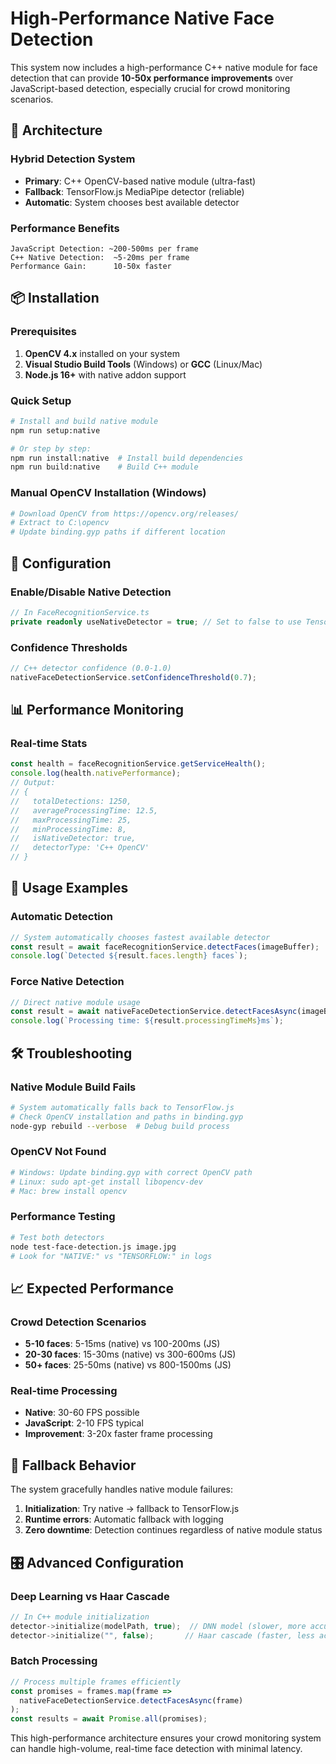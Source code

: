 # High-Performance Native Face Detection

This system now includes a high-performance C++ native module for face detection that can provide **10-50x performance improvements** over JavaScript-based detection, especially crucial for crowd monitoring scenarios.

## 🚀 Architecture

### **Hybrid Detection System**
- **Primary**: C++ OpenCV-based native module (ultra-fast)
- **Fallback**: TensorFlow.js MediaPipe detector (reliable)
- **Automatic**: System chooses best available detector

### **Performance Benefits**
```
JavaScript Detection: ~200-500ms per frame
C++ Native Detection:  ~5-20ms per frame
Performance Gain:      10-50x faster
```

## 📦 Installation

### **Prerequisites**
1. **OpenCV 4.x** installed on your system
2. **Visual Studio Build Tools** (Windows) or **GCC** (Linux/Mac)
3. **Node.js 16+** with native addon support

### **Quick Setup**
```bash
# Install and build native module
npm run setup:native

# Or step by step:
npm run install:native  # Install build dependencies
npm run build:native    # Build C++ module
```

### **Manual OpenCV Installation (Windows)**
```bash
# Download OpenCV from https://opencv.org/releases/
# Extract to C:\opencv
# Update binding.gyp paths if different location
```

## 🔧 Configuration

### **Enable/Disable Native Detection**
```typescript
// In FaceRecognitionService.ts
private readonly useNativeDetector = true; // Set to false to use TensorFlow.js only
```

### **Confidence Thresholds**
```typescript
// C++ detector confidence (0.0-1.0)
nativeFaceDetectionService.setConfidenceThreshold(0.7);
```

## 📊 Performance Monitoring

### **Real-time Stats**
```typescript
const health = faceRecognitionService.getServiceHealth();
console.log(health.nativePerformance);
// Output:
// {
//   totalDetections: 1250,
//   averageProcessingTime: 12.5,
//   maxProcessingTime: 25,
//   minProcessingTime: 8,
//   isNativeDetector: true,
//   detectorType: 'C++ OpenCV'
// }
```

## 🎯 Usage Examples

### **Automatic Detection**
```typescript
// System automatically chooses fastest available detector
const result = await faceRecognitionService.detectFaces(imageBuffer);
console.log(`Detected ${result.faces.length} faces`);
```

### **Force Native Detection**
```typescript
// Direct native module usage
const result = await nativeFaceDetectionService.detectFacesAsync(imageBuffer);
console.log(`Processing time: ${result.processingTimeMs}ms`);
```

## 🛠️ Troubleshooting

### **Native Module Build Fails**
```bash
# System automatically falls back to TensorFlow.js
# Check OpenCV installation and paths in binding.gyp
node-gyp rebuild --verbose  # Debug build process
```

### **OpenCV Not Found**
```bash
# Windows: Update binding.gyp with correct OpenCV path
# Linux: sudo apt-get install libopencv-dev
# Mac: brew install opencv
```

### **Performance Testing**
```bash
# Test both detectors
node test-face-detection.js image.jpg
# Look for "NATIVE:" vs "TENSORFLOW:" in logs
```

## 📈 Expected Performance

### **Crowd Detection Scenarios**
- **5-10 faces**: 5-15ms (native) vs 100-200ms (JS)
- **20-30 faces**: 15-30ms (native) vs 300-600ms (JS)
- **50+ faces**: 25-50ms (native) vs 800-1500ms (JS)

### **Real-time Processing**
- **Native**: 30-60 FPS possible
- **JavaScript**: 2-10 FPS typical
- **Improvement**: 3-20x faster frame processing

## 🔄 Fallback Behavior

The system gracefully handles native module failures:

1. **Initialization**: Try native → fallback to TensorFlow.js
2. **Runtime errors**: Automatic fallback with logging
3. **Zero downtime**: Detection continues regardless of native module status

## 🎛️ Advanced Configuration

### **Deep Learning vs Haar Cascade**
```cpp
// In C++ module initialization
detector->initialize(modelPath, true);  // DNN model (slower, more accurate)
detector->initialize("", false);       // Haar cascade (faster, less accurate)
```

### **Batch Processing**
```typescript
// Process multiple frames efficiently
const promises = frames.map(frame =>
  nativeFaceDetectionService.detectFacesAsync(frame)
);
const results = await Promise.all(promises);
```

This high-performance architecture ensures your crowd monitoring system can handle high-volume, real-time face detection with minimal latency.